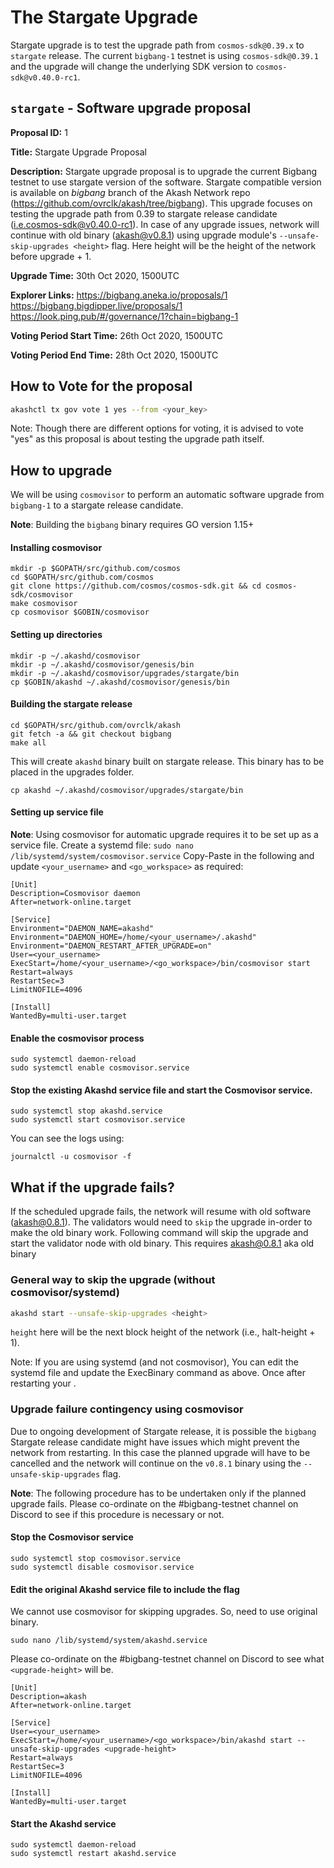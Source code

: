 # The Stargate Upgrade

Stargate upgrade is to test the upgrade path from `cosmos-sdk@0.39.x` to `stargate` release. The current `bigbang-1` testnet 
is using `cosmos-sdk@0.39.1` and the upgrade will change the underlying SDK version to `cosmos-sdk@v0.40.0-rc1`.

## `stargate` - Software upgrade proposal
**Proposal ID:** 1

**Title:** Stargate Upgrade Proposal

**Description:** Stargate upgrade proposal is to upgrade the current Bigbang testnet to use stargate version of the software. 
Stargate compatible version is available on *bigbang* branch of the Akash Network repo (https://github.com/ovrclk/akash/tree/bigbang). 
This upgrade focuses on testing the upgrade path from 0.39 to stargate release candidate (i.e.cosmos-sdk@v0.40.0-rc1). In case of any upgrade issues, 
network will continue with old binary (akash@v0.8.1) using upgrade module's `--unsafe-skip-upgrades <height>` flag. Here height will be the height of 
the network before upgrade + 1.

**Upgrade Time:** 30th Oct 2020, 1500UTC

**Explorer Links:** https://bigbang.aneka.io/proposals/1 https://bigbang.bigdipper.live/proposals/1 https://look.ping.pub/#/governance/1?chain=bigbang-1

**Voting Period Start Time:** 26th Oct 2020, 1500UTC 

**Voting Period End Time:** 28th Oct 2020, 1500UTC 

## How to Vote for the proposal

```sh
akashctl tx gov vote 1 yes --from <your_key>
```
Note: Though there are different options for voting, it is advised to vote "yes" as this proposal is about testing the upgrade path itself.
 
## How to upgrade 
We will be using `cosmovisor` to perform an automatic software upgrade from `bigbang-1` to a stargate release candidate.

**Note**: Building the `bigbang` binary requires GO version 1.15+

#### Installing cosmovisor

```
mkdir -p $GOPATH/src/github.com/cosmos
cd $GOPATH/src/github.com/cosmos
git clone https://github.com/cosmos/cosmos-sdk.git && cd cosmos-sdk/cosmovisor
make cosmovisor
cp cosmovisor $GOBIN/cosmovisor
```

#### Setting up directories

```
mkdir -p ~/.akashd/cosmovisor
mkdir -p ~/.akashd/cosmovisor/genesis/bin
mkdir -p ~/.akashd/cosmovisor/upgrades/stargate/bin
cp $GOBIN/akashd ~/.akashd/cosmovisor/genesis/bin
```

#### Building the stargate release

```
cd $GOPATH/src/github.com/ovrclk/akash
git fetch -a && git checkout bigbang
make all
```

This will create `akashd` binary built on stargate release. This binary has to be placed in the upgrades folder.
```
cp akashd ~/.akashd/cosmovisor/upgrades/stargate/bin
```

#### Setting up service file

**Note**: Using cosmovisor for automatic upgrade requires it to be set up as a service file.
Create a systemd file:
`sudo nano /lib/systemd/system/cosmovisor.service`
Copy-Paste in the following and update `<your_username>` and `<go_workspace>` as required:

```
[Unit]
Description=Cosmovisor daemon
After=network-online.target

[Service]
Environment="DAEMON_NAME=akashd"
Environment="DAEMON_HOME=/home/<your_username>/.akashd"
Environment="DAEMON_RESTART_AFTER_UPGRADE=on"
User=<your_username>
ExecStart=/home/<your_username>/<go_workspace>/bin/cosmovisor start
Restart=always
RestartSec=3
LimitNOFILE=4096

[Install]
WantedBy=multi-user.target
```

#### Enable the cosmovisor process
```
sudo systemctl daemon-reload
sudo systemctl enable cosmovisor.service
```

#### Stop the existing Akashd service file and start the Cosmovisor service.

```
sudo systemctl stop akashd.service
sudo systemctl start cosmovisor.service
```

You can see the logs using:
```
journalctl -u cosmovisor -f
```


## What if the upgrade fails?

If the scheduled upgrade fails, the network will resume with old software (akash@0.8.1). The validators would need to `skip` the upgrade in-order to 
make the old binary work. Following command will skip the upgrade and start the validator node with old binary. This requires akash@0.8.1 aka old binary

### General way to skip the upgrade (without cosmovisor/systemd)

```sh
akashd start --unsafe-skip-upgrades <height>
```
`height` here will be the next block height of the network (i.e., halt-height + 1).

Note: If you are using systemd (and not cosmovisor), You can edit the systemd file  and update the ExecBinary command as above. Once after restarting your .

### Upgrade failure contingency using cosmovisor

Due to ongoing development of Stargate release, it is possible the `bigbang` Stargate release candidate might have issues which might prevent the network from restarting. In this case the planned upgrade will have to be cancelled and the network will continue on the `v0.8.1` binary using the `--unsafe-skip-upgrades` flag.

**Note**: The following procedure has to be undertaken only if the planned upgrade fails. Please co-ordinate on the #bigbang-testnet channel on Discord to see if this procedure is necessary or not.

#### Stop the Cosmovisor service

```
sudo systemctl stop cosmovisor.service
sudo systemctl disable cosmovisor.service
```

#### Edit the original Akashd service file to include the flag
We cannot use cosmovisor for skipping upgrades. So, need to use original binary.

```
sudo nano /lib/systemd/system/akashd.service
```

Please co-ordinate on the #bigbang-testnet channel on Discord to see what `<upgrade-height>` will be.


```
[Unit]
Description=akash
After=network-online.target

[Service]
User=<your_username>
ExecStart=/home/<your_username>/<go_workspace>/bin/akashd start --unsafe-skip-upgrades <upgrade-height>
Restart=always
RestartSec=3
LimitNOFILE=4096

[Install]
WantedBy=multi-user.target
```

#### Start the Akashd service

```
sudo systemctl daemon-reload
sudo systemctl restart akashd.service
```

